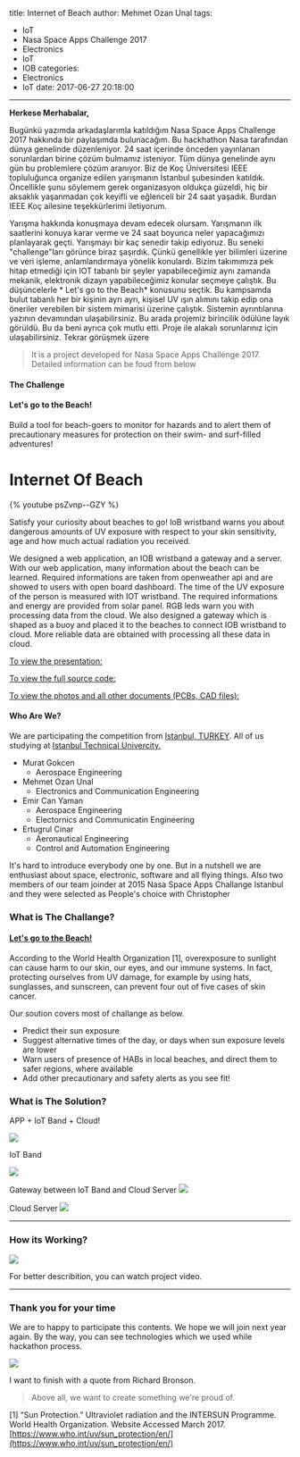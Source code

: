 title: Internet of Beach
author: Mehmet Ozan Unal
tags:
  - IoT
  - Nasa Space Apps Challenge 2017
  - Electronics
  - IoT
  - IOB
categories:
  - Electronics
  - IoT
date: 2017-06-27 20:18:00
---
**Herkese Merhabalar,**

Bugünkü yazımda arkadaşlarımla katıldığım Nasa Space Apps Challenge 2017 hakkında bir paylaşımda bulunacağım. Bu hackhathon Nasa tarafından dünya genelinde düzenleniyor. 24 saat içerinde önceden yayınlanan sorunlardan birine çözüm bulmamız isteniyor. Tüm dünya genelinde aynı gün bu problemlere çözüm aranıyor. Biz de Koç Üniversitesi IEEE topluluğunca organize edilen yarışmanın İstanbul şubesinden katıldık. Öncellikle şunu söylemem gerek organizasyon oldukça güzeldi, hiç bir aksaklık yaşanmadan çok keyifli ve eğlenceli bir 24 saat yaşadık. Burdan IEEE Koç ailesine teşekkürlerimi iletiyorum. 
<!-- more -->
Yarışma hakkında konuşmaya devam edecek olursam. Yarışmanın ilk saatlerini konuya karar verme ve 24 saat boyunca neler yapacağımızı planlayarak geçti. Yarışmayı bir kaç senedir takip ediyoruz. Bu seneki "challenge"ları görünce biraz şaşırdık. Çünkü genellikle yer bilimleri üzerine ve veri işleme, anlamlandırmaya yönelik konulardı. Bizim takımımıza pek hitap etmediği için IOT tabanlı bir şeyler yapabileceğimiz aynı zamanda mekanik, elektronik dizayn yapabileceğimiz konular seçmeye çalıştık. Bu düşüncelerle * Let's go to the Beach*  konusunu seçtik. Bu kampsamda bulut tabanlı her bir kişinin ayrı ayrı, kişisel UV ışın alımını takip edip ona öneriler verebilen bir sistem mimarisi üzerine çalıştık. Sistemin ayrıntılarına yazının devamından ulaşabilirsiniz. Bu arada projemiz birincilik ödülüne layık görüldü. Bu da beni ayrıca çok mutlu etti. Proje ile alakalı sorunlarınız için ulaşabilirsiniz. Tekrar görüşmek üzere

> It is a project developed for Nasa Space Apps Challenge 2017. Detailed information can be foud from below

#### The Challenge 
#### Let's go to the Beach!
Build a tool for beach-goers to monitor for hazards and to alert them of precautionary measures for protection on their swim- and surf-filled adventures!

# Internet Of Beach

{% youtube psZvnp--GZY %}

Satisfy your curiosity about beaches to go! IoB wristband warns you about dangerous amounts of UV exposure with respect to your skin sensitivity, age and how much actual radiation you received.

We designed a web application, an IOB wristband a gateway and a server. With our web application, many information about the beach can be learned. Required informations are taken from openweather api and are showed to users with open board dashboard. The time of the UV exposure of the person is measured with IOT wristband. The required informations and energy are provided from solar panel. RGB leds warn you with processing data from the cloud. We also designed a gateway which is shaped as a buoy and placed it to the beaches to connect IOB wristband to cloud. More reliable data are obtained with processing all these data in cloud.

[To view the presentation:](https://prezi.com/view/ASvj6nXuaFzoGrtXmQRu/)

[To view the full source code:](https://github.com/mozanunal/IOB)

[To view the photos and all other documents (PCBs, CAD files):](https://drive.google.com/open?id=0B_jux89UTYUUc0Y2dV9vVzhLaFE)

#### Who Are We?

We are participating the competition from [Istanbul, TURKEY](https://www.google.com.tr/search?q=google+map+istanbul). All of us studying at <span></span>[Istanbul Technical Univercity.](https://www.itu.edu.tr/)

*   Murat Gokcen
    * Aerospace Engineering
*   Mehmet Ozan Unal
    * Electronics and Communication Engineering
*   Emir Can Yaman
    * Aerospace Engineering
    * Electornics and Communicatin Engineering
*   Ertugrul Cinar
    * Aeronautical Engineering
    * Control and Automation Engineering

It's hard to introduce everybody one by one. But in a nutshell we are enthusiast about space, electronic, software and all flying things. Also two members of our team joinder at 2015 Nasa Space Apps Challange Istanbul and they were selected as People's choice with Christopher

### What is The Challange?

#### [Let's go to the Beach!](https://2017.spaceappschallenge.org/challenges/earth-and-us/lets-go-beach/details)

According to the World Health Organization [1], overexposure to sunlight can cause harm to our skin, our eyes, and our immune systems.  In fact, protecting ourselves from UV damage, for example by using hats, sunglasses, and sunscreen, can prevent four out of five cases of skin cancer.

Our soution covers most of challange as below.

- Predict their sun exposure
- Suggest alternative times of the day, or days when sun exposure levels are lower
- Warn users of presence of HABs in local beaches, and direct them to safer regions, where available
- Add other precautionary and safety alerts as you see fit!


### What is The Solution?

APP + IoT Band + Cloud!

![](https://i.hizliresim.com/YDZXVz.jpg)

IoT Band

![](https://i.hizliresim.com/O04Qd5.jpg)

Gateway between IoT Band and Cloud Server
![](https://i.hizliresim.com/4Py6RQ.jpg)

Cloud Server
![](https://i.hizliresim.com/JabPEB.jpg)

* * *

### How its Working?

![](https://i.hizliresim.com/37GyPA.jpg)

For better describition, you can watch project video.

* * *

### Thank you for your time

We are to happy to participate this contents. We hope we will join next year again. By the way, you can see technologies which we used while hackathon process.

![](https://i.hizliresim.com/oj4B0X.jpg)

I want to finish with a quote from Richard Bronson.

> Above all, we want to create something we're proud of.

[1] “Sun Protection.” Ultraviolet radiation and the INTERSUN Programme. World Health Organization. Website Accessed March 2017\. [https://www.who.int/uv/sun_protection/en/](https://www.who.int/uv/sun_protection/en/)